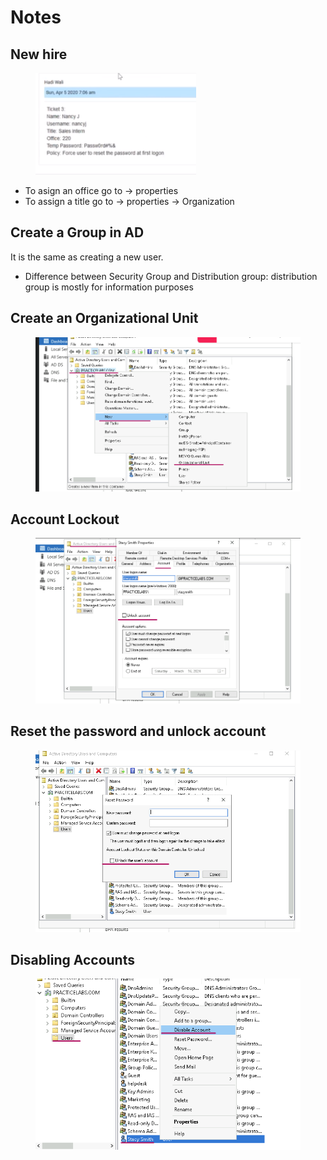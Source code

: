 # Notes



## New hire

<figure><img src="../../.gitbook/assets/image (1) (1) (1) (1).png" alt=""><figcaption></figcaption></figure>

* To asign an office go to -> properties
* To assign a title go to -> properties -> Organization



## Create a Group in AD

It is the same as creating a new user.&#x20;

* Difference between Security Group and Distribution group: distribution group is mostly for information purposes



## Create an Organizational Unit

<figure><img src="../../.gitbook/assets/image (2) (1) (1) (1).png" alt=""><figcaption></figcaption></figure>

## Account Lockout

<figure><img src="../../.gitbook/assets/image (1) (1) (1) (1) (1).png" alt=""><figcaption></figcaption></figure>



## Reset the password and unlock account

<figure><img src="../../.gitbook/assets/image (3) (1) (1) (1).png" alt=""><figcaption></figcaption></figure>

## Disabling Accounts

<figure><img src="../../.gitbook/assets/image (4) (1) (1) (1).png" alt=""><figcaption></figcaption></figure>
